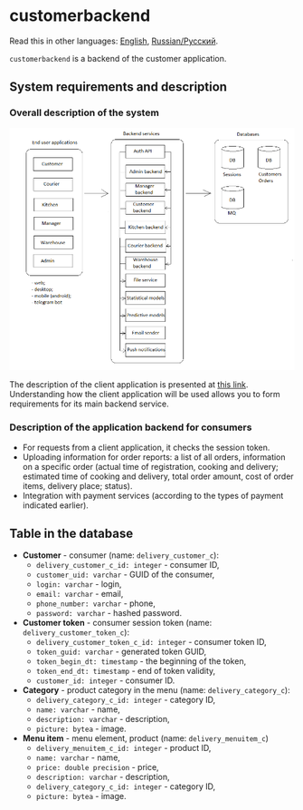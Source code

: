 # customerbackend

Read this in other languages: [English](customerbackend.md), [Russian/Русский](customerbackend.ru.md). 

`customerbackend` is a backend of the customer application.

## System requirements and description

### Overall description of the system

![system_overall](../img/system_overall.png)

The description of the client application is presented at [this link](../frontend/customerclient.md).
Understanding how the client application will be used allows you to form requirements for its main backend service.

### Description of the application backend for consumers

- For requests from a client application, it checks the session token.
- Uploading information for order reports: a list of all orders, information on a specific order (actual time of registration, cooking and delivery; estimated time of cooking and delivery, total order amount, cost of order items, delivery place; status).
- Integration with payment services (according to the types of payment indicated earlier).
<!-- 
- Listens to the message queue, which writes messages about changes in users and tokens stored by the [authentication API](authbackend.md) module.
- Writes information about changes in users and tokens to the message queue (the queue listens to the [authentication API](authbackend.md) module). 
-->

## Table in the database

- **Customer** - consumer (name: `delivery_customer_c`):
     - `delivery_customer_c_id: integer` - consumer ID,
     - `customer_uid: varchar` - GUID of the consumer,
     - `login: varchar` - login,
     - `email: varchar` - email,
     - `phone_number: varchar` - phone,
     - `password: varchar` - hashed password.
- **Customer token** - consumer session token (name: `delivery_customer_token_c`):
     - `delivery_customer_token_c_id: integer` - consumer token ID,
     - `token_guid: varchar` - generated token GUID,
     - `token_begin_dt: timestamp` - the beginning of the token,
     - `token_end_dt: timestamp` - end of token validity,
     - `customer_id: integer` - consumer ID.
- **Category** - product category in the menu (name: `delivery_category_c`):
     - `delivery_category_c_id: integer` - category ID,
     - `name: varchar` - name,
     - `description: varchar` - description,
     - `picture: bytea` - image.
- **Menu item** - menu element, product (name: `delivery_menuitem_c`)
     - `delivery_menuitem_c_id: integer` - product ID,
     - `name: varchar` - name,
     - `price: double precision` - price,
     - `description: varchar` - description,
     - `delivery_category_c_id: integer` - category ID,
     - `picture: bytea` - image.

